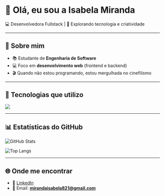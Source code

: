 # 👋 Olá, eu sou a Isabela Miranda

💻 Desenvolvedora Fullstack | 🚀 Explorando tecnologia e criatividade  

---

## 🌟 Sobre mim
- 📚 Estudante de **Engenharia de Software**
- 💻 Foco em **desenvolvimento web** (frontend e backend)
- 🎬 Quando não estou programando, estou mergulhada no cinefilismo

---

## 🚀 Tecnologias que utilizo
<div style="display: flex; gap: 10px;">
  <img src="https://skillicons.dev/icons?i=html,css,js,ts,react,next,angular,java,spring" />
</div>

---

## 📊 Estatísticas do GitHub
![GitHub Stats](https://github-readme-stats.vercel.app/api?username=SEU-USUARIO&show_icons=true&theme=radical)

![Top Langs](https://github-readme-stats.vercel.app/api/top-langs/?username=SEU-USUARIO&layout=compact&theme=radical)

---

## 🌐 Onde me encontrar
- 💼 [LinkedIn](https://www.linkedin.com/in/isabela-miranda-3b2538324/)
- 📧 Email: **mirandaisabela821@gmail.com**
